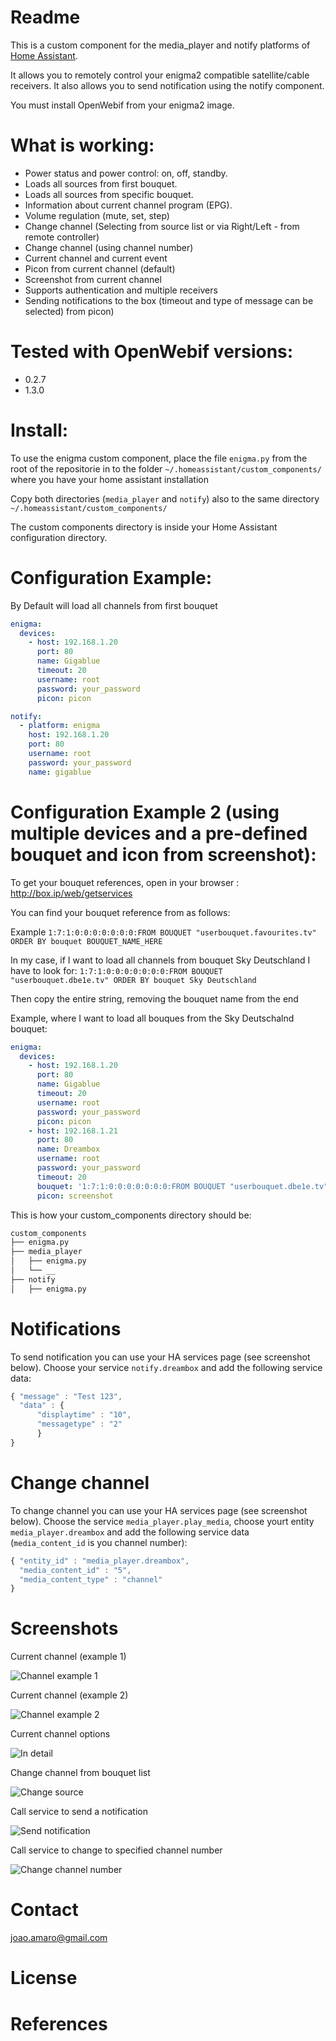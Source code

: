 # Readme

This is a custom component for the media_player and notify platforms of [Home Assistant][1].

It allows you to remotely control your enigma2 compatible satellite/cable receivers.
It also allows you to send notification using the notify component.

You must install OpenWebif from your enigma2 image.

  
# What is working:
  - Power status and power control: on, off, standby. 
  - Loads all sources from first bouquet. 
  - Loads all sources from specific bouquet.
  - Information about current channel program (EPG).
  - Volume regulation (mute, set, step)
  - Change channel (Selecting from source list or via Right/Left - from remote controller)
  - Change channel (using channel number)
  - Current channel and current event
  - Picon from current channel (default)
  - Screenshot from current channel
  - Supports authentication and multiple receivers
  - Sending notifications to the box (timeout and type of message can be selected)
  from picon)
    
# Tested with OpenWebif versions:
  - 0.2.7
  - 1.3.0

# Install:
To use the enigma custom component, place the file `enigma.py` from the root of
the repositorie in to the folder `~/.homeassistant/custom_components/` where
you have your home assistant installation

Copy both directories (`media_player` and `notify`) also to the same directory `~/.homeassistant/custom_components/`

The custom components directory is inside your Home Assistant configuration directory.

# Configuration Example:
By Default will load all channels from first bouquet

```yaml 
enigma: 
  devices:
    - host: 192.168.1.20
      port: 80
      name: Gigablue
      timeout: 20
      username: root
      password: your_password
      picon: picon

notify:
  - platform: enigma
    host: 192.168.1.20
    port: 80
    username: root
    password: your_password
    name: gigablue
```

# Configuration Example 2 (using multiple devices and a pre-defined bouquet and icon from screenshot):
To get your bouquet references, open in your browser : http://box.ip/web/getservices


You can find your bouquet reference from as follows:

Example
	```
	1:7:1:0:0:0:0:0:0:0:FROM BOUQUET "userbouquet.favourites.tv" ORDER BY bouquet BOUQUET_NAME_HERE
	```
 
In my case, if I want to load all channels from bouquet Sky Deutschland I have to look for:
	```
	1:7:1:0:0:0:0:0:0:0:FROM BOUQUET "userbouquet.dbe1e.tv" ORDER BY bouquet Sky Deutschland
	```
 
Then copy the entire string, removing the bouquet name from the end
 
Example, where I want to load all bouques from the Sky Deutschalnd bouquet:
```yaml 
enigma: 
  devices:
    - host: 192.168.1.20
      port: 80
      name: Gigablue
      timeout: 20
      username: root
      password: your_password
      picon: picon
    - host: 192.168.1.21
      port: 80
      name: Dreambox 
      username: root
      password: your_password
      timeout: 20
      bouquet: '1:7:1:0:0:0:0:0:0:0:FROM BOUQUET "userbouquet.dbe1e.tv" ORDER BY bouquet' 
      picon: screenshot
```
This is how your custom_components directory should be:
```bash
custom_components
├── enigma.py
├── media_player
│   ├── enigma.py
│   └── __
├── notify
│   ├── enigma.py

```

# Notifications
To send notification you can use your HA services page (see screenshot below).
Choose your service `notify.dreambox` and add the following service data:

```js
{ "message" : "Test 123",
  "data" : { 
      "displaytime" : "10",
      "messagetype" : "2"
      }
}
```

# Change channel
To change channel you can use your HA services page (see screenshot below).
Choose the service `media_player.play_media`, choose yourt entity
`media_player.dreambox` and add the following service data (`media_content_id` is
you channel number):

```js
{ "entity_id" : "media_player.dreambox",
  "media_content_id" : "5",
  "media_content_type" : "channel"
}
```

# Screenshots
Current channel (example 1)

![Channel example 1](../master/screenshots/1.png)


Current channel (example 2)

![Channel example 2](../master/screenshots/2.png)


Current channel options

![In detail](../master/screenshots/3.png)


Change channel from bouquet list

![Change source](../master/screenshots/4.png)


Call service to send a notification

![Send notification](../master/screenshots/5.png)


Call service to change to specified channel number

![Change channel number](../master/screenshots/6.png)



# Contact
joao.amaro@gmail.com

# License

# References

[1]: https://home-assistant.io


